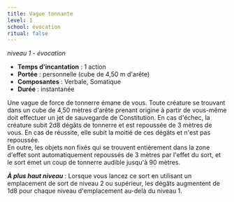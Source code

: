 ```yaml
---
title: Vague tonnante
level: 1
school: évocation
ritual: false
---
```

*niveau 1 - évocation*

- **Temps d'incantation** : 1 action
- **Portée** : personnelle (cube de 4,50 m d'arête)
- **Composantes** : Verbale, Somatique
- **Durée** : instantanée

Une vague de force de tonnerre émane de vous. Toute créature se trouvant dans un cube de 4,50 mètres d'arête prenant origine à partir de vous-même doit effectuer un jet de sauvegarde de Constitution. En cas d'échec, la créature subit 2d8 dégâts de tonnerre et est repoussée de 3 mètres de vous. En cas de réussite, elle subit la moitié de ces dégâts et n'est pas repoussée.  
En outre, les objets non fixés qui se trouvent entièrement dans la zone d'effet sont automatiquement repoussés de 3 mètres par l'effet du sort, et le sort émet un coup de tonnerre audible jusqu'à 90 mètres.

***À plus haut niveau*** : Lorsque vous lancez ce sort en utilisant un emplacement de sort de niveau 2 ou supérieur, les dégâts augmentent de 1d8 pour chaque niveau d'emplacement au-delà du niveau 1.